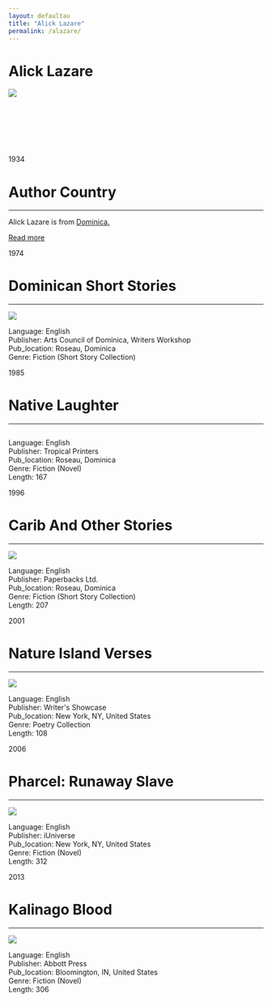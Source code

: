 ```yaml
---
layout: defaultau
title: "Alick Lazare"
permalink: /alazare/
---
```

<!-- partial:index.partial.html -->
<div class="content">
    <h1>Alick Lazare</h1>
    <div class="quote">
        <div><img src="https://scontent-sju1-1.xx.fbcdn.net/v/t31.18172-8/1396945_1430587837156147_930008041_o.jpg?_nc_cat=106&ccb=1-7&_nc_sid=09cbfe&_nc_ohc=FU-G25S9LpAAX82IqoQ&_nc_oc=AQn2ADhnbVPTqjFwPBowgjLaKl7TUHdYHaKqyHAGMyV1sbIwj_eDfAqqAHVj5Hu2EFE&_nc_ht=scontent-sju1-1.xx&oh=00_AfDuejc2vRneKe6_FBJyhWUO77oaNLKgHZ25JLNjXzD9PQ&oe=63AF1977" class="logo"></div>
    </div>
    <div class="timeline">
        <div style="padding-bottom:100px;"></div>
        <div class="block">
            <div class="date right"><p class="right">1934</p></div>
            <div class="dot"></div>
            <div class="left first">
            <div class="author_country">
                <h1>Author Country</h1><hr>
          <div class="aclocation">  <p>Alick Lazare is from <a href="http://localhost:4000/10">Dominica.</a></p></div>
                <div class="acreadmore"><a href="#" target="_blank">Read more</a></div>
            </div>
            </div>
        </div>
        <div class="block">
            <div class="date left"><p class="left">1974</p></div>
            <div class="dot"></div>
            <div class="right">
                <h1>Dominican Short Stories</h1><hr>
                <p><img src="IMAGE LINK"></p>
                <p>
                Language: English<br/>
                Publisher: Arts Council of Dominica, Writers Workshop<br/>
                Pub_location: Roseau, Dominica<br/>
                Genre: Fiction (Short Story Collection)<br/>
                </p>
            </div>
        </div>
       <div class="block">
            <div class="date left"><p class="left">1985</p></div>
            <div class="dot"></div>
            <div class="right">
                <h1>Native Laughter</h1><hr>
                <p><img src=""></p>
                <p>
                Language: English<br/>
                Publisher: Tropical Printers<br/>
                Pub_location: Roseau, Dominica<br/>
                Genre: Fiction (Novel)<br/>
                Length: 167<br/>                   </p>
            </div>
        </div>
       <div class="block">
            <div class="date left"><p class="left">1996</p></div>
            <div class="dot"></div>
            <div class="right">
                <h1>Carib And Other Stories</h1><hr>
                <p><img src="https://m.media-amazon.com/images/I/51yUGdaacLL._SY291_BO1,204,203,200_QL40_FMwebp_.jpg"></p>
                <p>
                Language: English<br/>
                Publisher: Paperbacks Ltd.<br/>
                Pub_location: Roseau, Dominica<br/>
                Genre: Fiction (Short Story Collection)<br/>
                Length: 207<br/>                   </p>
            </div>
        </div>
       <div class="block">
            <div class="date left"><p class="left">2001</p></div>
            <div class="dot"></div>
            <div class="right">
                <h1>Nature Island Verses</h1><hr>
                <p><img src="https://scontent-sju1-1.xx.fbcdn.net/v/t1.18169-9/11781897_1647173385497590_5923832056623861579_n.png?_nc_cat=110&ccb=1-7&_nc_sid=730e14&_nc_ohc=Vrz2qWlptMYAX81MFvh&_nc_oc=AQnssTlzZGPiENl96TGjOdatE1eHSTFS_pvfhcOt4IC_Y_yFtoRRHy7DG_L5wySgIHk&_nc_ht=scontent-sju1-1.xx&oh=00_AfBNQgF_7oEryvcSXLYCtYm2-WppOc99-70qbvTADY2IiA&oe=63AF1252"></p>
                <p>
                Language: English<br/>
                Publisher: Writer's Showcase<br/>
                Pub_location: New York, NY, United States<br/>
                Genre: Poetry Collection<br/>
                Length: 108<br/>                   </p>
            </div>
        </div>
<div class="block">
            <div class="date left"><p class="left">2006</p></div>
            <div class="dot"></div>
            <div class="right">
                <h1>Pharcel: Runaway Slave</h1><hr>
                <p><img src="https://scontent-sju1-1.xx.fbcdn.net/v/t1.18169-9/11800144_1647173312164264_888016772055172571_n.png?_nc_cat=101&ccb=1-7&_nc_sid=730e14&_nc_ohc=BvKfxpAIk7EAX_lnu0A&_nc_ht=scontent-sju1-1.xx&oh=00_AfBTknYWjS-DSgqnbS2hYYGuwmRAC_UUvjLuhwSzS7PDNA&oe=63AF3518"></p>
                <p>
                Language: English<br/>
                Publisher: iUniverse<br/>
                Pub_location: New York, NY, United States<br/>
                Genre: Fiction (Novel)<br/>
                Length: 312<br/>                   </p>
            </div>
        </div>
       <div class="block">
            <div class="date left"><p class="left">2013</p></div>
            <div class="dot"></div>
            <div class="right">
                <h1>Kalinago Blood</h1><hr>
                <p><img src="https://scontent-sju1-1.xx.fbcdn.net/v/t1.18169-9/11081366_1602804419934487_420709274490424056_n.png?_nc_cat=108&ccb=1-7&_nc_sid=730e14&_nc_ohc=cuF6mZq-Hv0AX-_ITEI&_nc_ht=scontent-sju1-1.xx&oh=00_AfBpUoS4m60TR8Pia8irnrtQK9WbwNxLcsWEyEwPsudXXQ&oe=63AF28A1"></p>
                <p>
                Language: English<br/>
                Publisher: Abbott Press<br/>
                Pub_location: Bloomington, IN, United States<br/>
                Genre: Fiction (Novel)<br/>
                Length: 306<br/>                   </p>
            </div>
        </div>

